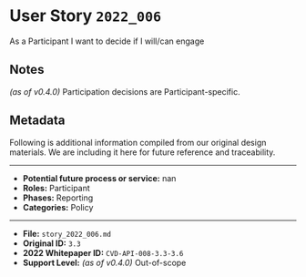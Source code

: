 
# User Story `2022_006` #

<!-- story-start -->As a Participant I want to decide if I will/can engage<!-- story-end -->

## Notes ##

*(as of v0.4.0)*
Participation decisions are Participant-specific.

## Metadata ##

Following is additional information compiled from our original design materials.
We are including it here for future reference and traceability.

---

- **Potential future process or service:** nan
- **Roles:** Participant
- **Phases:** Reporting
- **Categories:** Policy

---

- **File:** `story_2022_006.md`
- **Original ID:** `3.3`
- **2022 Whitepaper ID:** `CVD-API-008-3.3-3.6`
- **Support Level:** *(as of v0.4.0)* Out-of-scope
